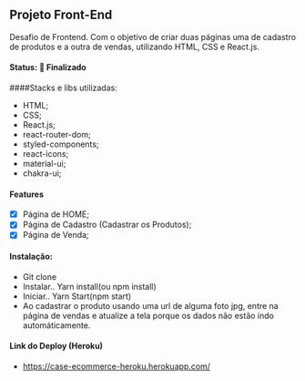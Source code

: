 ## Projeto Front-End
Desafio de Frontend. Com o objetivo de criar duas páginas uma de cadastro de produtos e a outra de vendas, utilizando HTML, CSS e React.js.

#### Status: 💫 Finalizado

####Stacks e libs utilizadas:
- HTML;
- CSS;
- React.js;
- react-router-dom;
- styled-components;
- react-icons;
- material-ui;
- chakra-ui;

#### Features
 - [x] Página de HOME;
 - [x] Página de Cadastro (Cadastrar os Produtos);
 - [x] Página de Venda;
 
#### Instalação:
- Git clone
- Instalar.. Yarn install(ou npm install)
- Iniciar.. Yarn Start(npm start)
- Ao cadastrar o produto usando uma url de alguma foto jpg, entre na página de vendas e atualize a tela porque os dados não estão indo automáticamente.

#### Link do Deploy (Heroku)
- https://case-ecommerce-heroku.herokuapp.com/
